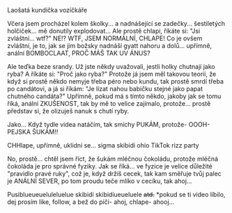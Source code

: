 Laošatá kundička vozíčkáře

Včera jsem procházel kolem školky... a nadnášející se zadečky... šestiletých holčiček... mě donutily explodovat... Ale prostě chlapi, říkáte si: "Jsi zvláštní... wtf?" NE!? WTF, JSEM NORMÁLNÍ, CHLAPE! Co je ovšem zvláštní, je to, jak se jim božsky nadnáší gyatt nahoru a dolů... upřímně, anální BOMBOCLAAT, PROČ MÁŠ TAK UV ÁNUS?

Ale teďka beze srandy. Už jste někdy uvažovali, jestli holky chutnají jako ryba? A říkáte si: "Proč jako ryba?" Protože já jsem měl takovou teorii, že když si prostě někdo nemyje třeba péro nebo kundu, tak prostě smrdí třeba po candátovi, a já si říkám: "Je lízat nahou babičku stejné jako papat chutného candáta?" Upřímně, pokud má s tímto někdo, jakoby jak se tomu říká, anální ZKUŠENOST, tak by mě to velice zajímalo, protože... prostě představ si, že olizuješ nanuk s chutí ryby.

Jako... Když tydle videa natáčím, tak smíchy PUKÁM, protože- OOOH- PEJSKA ŠUKÁM!!

CHHlape, upřímně, uklidni se... sigma skibidi ohio TikTok rizz party

No, prostě... chtěl jsem říct, že šukám mléčnou čokoládu, protože mléčná čokoláda je pro správné fyziky. Jak se říká... ve fyzice je velice důležité "pravidlo pravé ruky", což je, když držíš cecek, tak kam směřuje tvůj palec je ANÁLNÍ SEVER, po tom proudu teče mlíko v cecíku, tak ahoj...

Pusiblueueueluleluelue skibidi skibidiueueluele ~~atd.~~ *pokud se ti video líbilo, dej prosím like, follow, a bež do píči- ahoj, chlape- ahooj... 